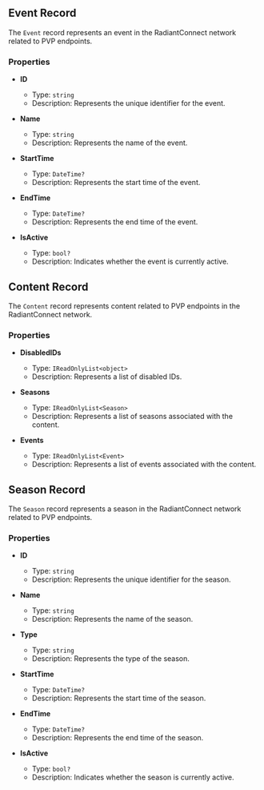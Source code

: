## Event Record

The `Event` record represents an event in the RadiantConnect network related to PVP endpoints.

### Properties

- **ID**
  - Type: `string`
  - Description: Represents the unique identifier for the event.

- **Name**
  - Type: `string`
  - Description: Represents the name of the event.

- **StartTime**
  - Type: `DateTime?`
  - Description: Represents the start time of the event.

- **EndTime**
  - Type: `DateTime?`
  - Description: Represents the end time of the event.

- **IsActive**
  - Type: `bool?`
  - Description: Indicates whether the event is currently active.

## Content Record

The `Content` record represents content related to PVP endpoints in the RadiantConnect network.

### Properties

- **DisabledIDs**
  - Type: `IReadOnlyList<object>`
  - Description: Represents a list of disabled IDs.

- **Seasons**
  - Type: `IReadOnlyList<Season>`
  - Description: Represents a list of seasons associated with the content.

- **Events**
  - Type: `IReadOnlyList<Event>`
  - Description: Represents a list of events associated with the content.

## Season Record

The `Season` record represents a season in the RadiantConnect network related to PVP endpoints.

### Properties

- **ID**
  - Type: `string`
  - Description: Represents the unique identifier for the season.

- **Name**
  - Type: `string`
  - Description: Represents the name of the season.

- **Type**
  - Type: `string`
  - Description: Represents the type of the season.

- **StartTime**
  - Type: `DateTime?`
  - Description: Represents the start time of the season.

- **EndTime**
  - Type: `DateTime?`
  - Description: Represents the end time of the season.

- **IsActive**
  - Type: `bool?`
  - Description: Indicates whether the season is currently active.
